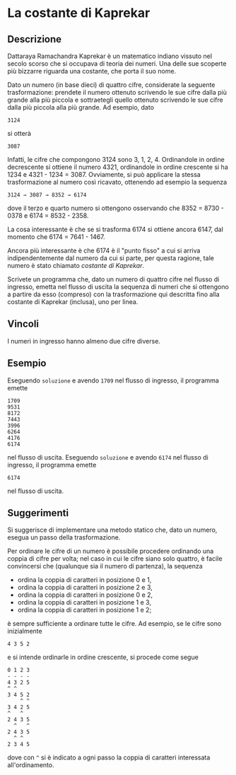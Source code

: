 La costante di Kaprekar
=======================

Descrizione
-----------

Dattaraya Ramachandra Kaprekar è un matematico indiano vissuto nel secolo scorso
che si occupava di teoria dei numeri. Una delle sue scoperte più bizzarre
riguarda una costante, che porta il suo nome.

Dato un numero (in base dieci) di quattro cifre, considerate la seguente
trasformazione: prendete il numero ottenuto scrivendo le sue cifre dalla più
grande alla più piccola e sottraetegli quello ottenuto scrivendo le sue cifre
dalla più piccola alla più grande. Ad esempio, dato

    3124

si otterà

    3087

Infatti, le cifre che compongono 3124 sono 3, 1, 2, 4. Ordinandole in ordine
decrescente si ottiene il numero 4321, ordinandole in ordine crescente si ha
1234 e 4321 - 1234 = 3087.  Ovviamente, si può applicare la stessa
trasformazione al numero così ricavato, ottenendo ad esempio la sequenza

    3124 → 3087 → 8352 → 6174

dove il terzo e quarto numero si ottengono osservando che 8352 = 8730 - 0378 e
6174 = 8532 - 2358.

La cosa interessante è che se si trasforma 6174 si ottiene ancora 6147, dal
momento che 6174 = 7641 - 1467.

Ancora più interessante è che 6174 è il "punto fisso" a cui si arriva
indipendentemente dal numero da cui si parte, per questa ragione, tale numero è
stato chiamato *costante di Kaprekar*.

Scrivete un programma che, dato un numero di quattro cifre nel flusso di
ingresso, emetta nel flusso di uscita la sequenza di numeri che si ottengono a
partire da esso (compreso) con la trasformazione qui descritta fino alla
costante di Kaprekar (inclusa), uno per linea.


Vincoli
-------

I numeri in ingresso hanno almeno due cifre diverse.


Esempio
-------

Eseguendo `soluzione` e avendo `1709` nel flusso di ingresso, il programma
emette

    1709
    9531
    8172
    7443
    3996
    6264
    4176
    6174

nel flusso di uscita. Eseguendo `soluzione` e avendo `6174` nel flusso di
ingresso, il programma emette

    6174

nel flusso di uscita.


Suggerimenti
------------

Si suggerisce di implementare una metodo statico che, dato un numero, esegua un
passo della trasformazione.

Per ordinare le cifre di un numero è possibile procedere ordinando una coppia di
cifre per volta; nel caso in cui le cifre siano solo quattro, è facile
convincersi che (qualunque sia il numero di partenza), la sequenza

- ordina la coppia di caratteri in posizione 0 e 1,
- ordina la coppia di caratteri in posizione 2 e 3,
- ordina la coppia di caratteri in posizione 0 e 2,
- ordina la coppia di caratteri in posizione 1 e 3,
- ordina la coppia di caratteri in posizione 1 e 2;

è sempre sufficiente a ordinare tutte le cifre. Ad esempio, se le cifre sono
inizialmente

    4 3 5 2

e si intende ordinarle in ordine crescente, si procede come segue

    0 1 2 3
    - - - -
    4 3 2 5
    ^ ^    
    3 4 5 2
        ^ ^
    3 4 2 5
    ^   ^
    2 4 3 5
      ^   ^
    2 4 3 5
      ^ ^
    2 3 4 5

dove con `^` si è indicato a ogni passo la coppia di caratteri interessata
all'ordinamento.
